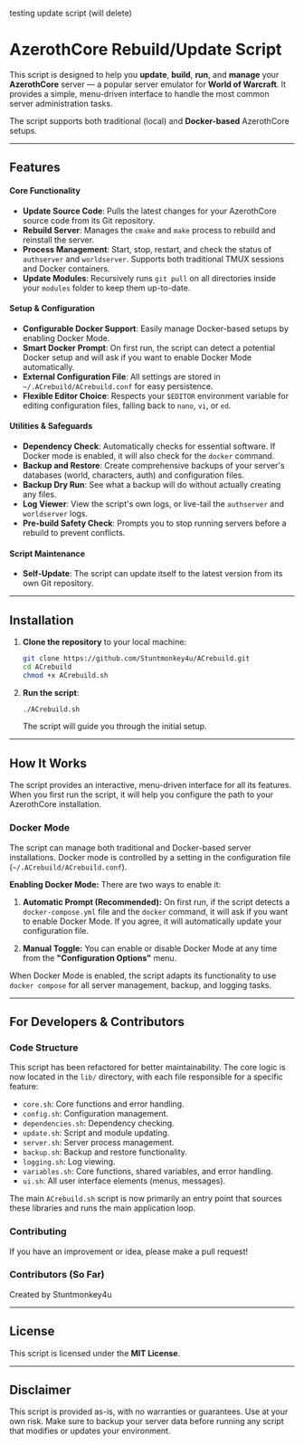 testing update script (will delete)
# AzerothCore Rebuild/Update Script

This script is designed to help you **update**, **build**, **run**, and **manage** your **AzerothCore** server — a popular server emulator for **World of Warcraft**. It provides a simple, menu-driven interface to handle the most common server administration tasks.

The script supports both traditional (local) and **Docker-based** AzerothCore setups.

---

## Features

#### Core Functionality
- **Update Source Code**: Pulls the latest changes for your AzerothCore source code from its Git repository.
- **Rebuild Server**: Manages the `cmake` and `make` process to rebuild and reinstall the server.
- **Process Management**: Start, stop, restart, and check the status of `authserver` and `worldserver`. Supports both traditional TMUX sessions and Docker containers.
- **Update Modules**: Recursively runs `git pull` on all directories inside your `modules` folder to keep them up-to-date.

#### Setup & Configuration
- **Configurable Docker Support**: Easily manage Docker-based setups by enabling Docker Mode.
- **Smart Docker Prompt**: On first run, the script can detect a potential Docker setup and will ask if you want to enable Docker Mode automatically.
- **External Configuration File**: All settings are stored in `~/.ACrebuild/ACrebuild.conf` for easy persistence.
- **Flexible Editor Choice**: Respects your `$EDITOR` environment variable for editing configuration files, falling back to `nano`, `vi`, or `ed`.

#### Utilities & Safeguards
- **Dependency Check**: Automatically checks for essential software. If Docker mode is enabled, it will also check for the `docker` command.
- **Backup and Restore**: Create comprehensive backups of your server's databases (world, characters, auth) and configuration files.
- **Backup Dry Run**: See what a backup will do without actually creating any files.
- **Log Viewer**: View the script's own logs, or live-tail the `authserver` and `worldserver` logs.
- **Pre-build Safety Check**: Prompts you to stop running servers before a rebuild to prevent conflicts.

#### Script Maintenance
- **Self-Update**: The script can update itself to the latest version from its own Git repository.

---

## Installation

1.  **Clone the repository** to your local machine:
    ```bash
    git clone https://github.com/Stuntmonkey4u/ACrebuild.git
    cd ACrebuild
    chmod +x ACrebuild.sh
    ```
2.  **Run the script**:
    ```bash
    ./ACrebuild.sh
    ```
    The script will guide you through the initial setup.

---

## How It Works

The script provides an interactive, menu-driven interface for all its features. When you first run the script, it will help you configure the path to your AzerothCore installation.

### Docker Mode

The script can manage both traditional and Docker-based server installations. Docker mode is controlled by a setting in the configuration file (`~/.ACrebuild/ACrebuild.conf`).

**Enabling Docker Mode:**
There are two ways to enable it:

1.  **Automatic Prompt (Recommended):** On first run, if the script detects a `docker-compose.yml` file and the `docker` command, it will ask if you want to enable Docker Mode. If you agree, it will automatically update your configuration file.

2.  **Manual Toggle:** You can enable or disable Docker Mode at any time from the **"Configuration Options"** menu.

When Docker Mode is enabled, the script adapts its functionality to use `docker compose` for all server management, backup, and logging tasks.

---

## For Developers & Contributors

### Code Structure
This script has been refactored for better maintainability. The core logic is now located in the `lib/` directory, with each file responsible for a specific feature:
-   `core.sh`: Core functions and error handling.
-   `config.sh`: Configuration management.
-   `dependencies.sh`: Dependency checking.
-   `update.sh`: Script and module updating.
-   `server.sh`: Server process management.
-   `backup.sh`: Backup and restore functionality.
-   `logging.sh`: Log viewing.
-   `variables.sh`: Core functions, shared variables, and error handling.
-   `ui.sh`: All user interface elements (menus, messages).

The main `ACrebuild.sh` script is now primarily an entry point that sources these libraries and runs the main application loop.

### Contributing
If you have an improvement or idea, please make a pull request!

### Contributors (So Far)
Created by Stuntmonkey4u

---

## License

This script is licensed under the **MIT License**.

---

## Disclaimer

This script is provided as-is, with no warranties or guarantees. Use at your own risk. Make sure to backup your server data before running any script that modifies or updates your environment.
